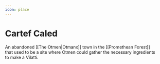 ```yaml
---
icon: place
---
```

# Cartef Caled
An abandoned [[The Otmen|Otmanx]] town in the [[Promethean Forest]] that used to be a site where Otmen could gather the necessary ingredients to make a Vilatti.